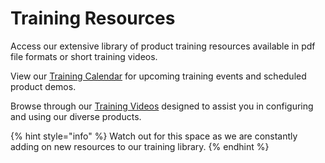 # Training Resources

Access our extensive library of product training resources available in pdf file formats or short training videos.

View our [Training Calendar]() for upcoming training events and scheduled product demos.

Browse through our [Training Videos](training-videos.md) designed to assist you in configuring and using our diverse products.

{% hint style="info" %}
Watch out for this space as we are constantly adding on new resources to our training library.
{% endhint %}


